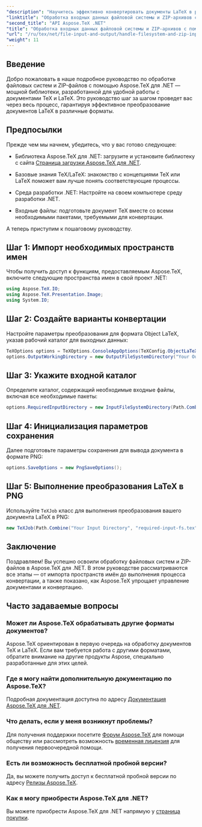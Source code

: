 ```yaml
---
"description": "Научитесь эффективно конвертировать документы LaTeX в различные форматы, выполняя простые шаги, включая настройку параметров конвертации, указание входных каталогов и выполнение преобразований."
"linktitle": "Обработка входных данных файловой системы и ZIP-архивов с помощью Aspose.TeX для .NET"
"second_title": "API Aspose.TeX .NET"
"title": "Обработка входных данных файловой системы и ZIP-архивов с помощью Aspose.TeX для .NET"
"url": "/ru/tex/net/file-input-and-output/handle-filesystem-and-zip-inputs/"
"weight": 11
---
```


## Введение

Добро пожаловать в наше подробное руководство по обработке файловых систем и ZIP-файлов с помощью Aspose.TeX для .NET — мощной библиотеки, разработанной для удобной работы с документами TeX и LaTeX. Это руководство шаг за шагом проведет вас через весь процесс, гарантируя эффективное преобразование документов LaTeX в различные форматы.

## Предпосылки

Прежде чем мы начнем, убедитесь, что у вас готово следующее:

- Библиотека Aspose.TeX для .NET: загрузите и установите библиотеку с сайта [Страница загрузки Aspose.TeX для .NET](https://releases.aspose.com/tex/net/).
  
- Базовые знания TeX/LaTeX: знакомство с концепциями TeX или LaTeX поможет вам лучше понять соответствующие процессы.

- Среда разработки .NET: Настройте на своем компьютере среду разработки .NET.

- Входные файлы: подготовьте документ TeX вместе со всеми необходимыми пакетами, требуемыми для конвертации.

А теперь приступим к пошаговому руководству.

## Шаг 1: Импорт необходимых пространств имен

Чтобы получить доступ к функциям, предоставляемым Aspose.TeX, включите следующие пространства имен в свой проект .NET:

```csharp
using Aspose.TeX.IO;
using Aspose.TeX.Presentation.Image;
using System.IO;
```

## Шаг 2: Создайте варианты конвертации

Настройте параметры преобразования для формата Object LaTeX, указав рабочий каталог для выходных данных:

```csharp
TeXOptions options = TeXOptions.ConsoleAppOptions(TeXConfig.ObjectLaTeX);
options.OutputWorkingDirectory = new OutputFileSystemDirectory("Your Output Directory");
```

## Шаг 3: Укажите входной каталог

Определите каталог, содержащий необходимые входные файлы, включая все необходимые пакеты:

```csharp
options.RequiredInputDirectory = new InputFileSystemDirectory(Path.Combine("Your Input Directory", "packages"));
```

## Шаг 4: Инициализация параметров сохранения

Далее подготовьте параметры сохранения для вывода документа в формате PNG:

```csharp
options.SaveOptions = new PngSaveOptions();
```

## Шаг 5: Выполнение преобразования LaTeX в PNG

Используйте `TeXJob` класс для выполнения преобразования вашего документа LaTeX в PNG:

```csharp
new TeXJob(Path.Combine("Your Input Directory", "required-input-fs.tex"), new ImageDevice(), options).Run();
```

## Заключение

Поздравляем! Вы успешно освоили обработку файловых систем и ZIP-файлов в Aspose.TeX для .NET. В этом руководстве рассматриваются все этапы — от импорта пространств имён до выполнения процесса конвертации, а также показано, как Aspose.TeX упрощает управление документами и конвертацию.

## Часто задаваемые вопросы

### Может ли Aspose.TeX обрабатывать другие форматы документов?

Aspose.TeX ориентирован в первую очередь на обработку документов TeX и LaTeX. Если вам требуется работа с другими форматами, обратите внимание на другие продукты Aspose, специально разработанные для этих целей.

### Где я могу найти дополнительную документацию по Aspose.TeX?

Подробная документация доступна по адресу [Документация Aspose.TeX для .NET](https://reference.aspose.com/tex/net/).

### Что делать, если у меня возникнут проблемы?

Для получения поддержки посетите [Форум Aspose.TeX](https://forum.aspose.com/c/tex/47) для помощи обществу или рассмотреть возможность [временная лицензия](https://purchase.conholdate.com/temporary-license/) для получения первоочередной помощи.

### Есть ли возможность бесплатной пробной версии?

Да, вы можете получить доступ к бесплатной пробной версии по адресу [Релизы Aspose.TeX](https://releases.aspose.com/).

### Как я могу приобрести Aspose.TeX для .NET?

Вы можете приобрести Aspose.TeX для .NET напрямую у [страница покупки](https://purchase.conholdate.com/buy).